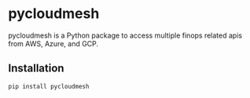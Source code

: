 # pycloudmesh

pycloudmesh is a Python package to access multiple finops related apis from AWS, Azure, and GCP.

## Installation
```bash
pip install pycloudmesh
